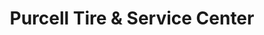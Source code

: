 ---
title: "Purcell Tire & Service Center"
url: /tempe/purcell-tire-und-service-center/
shop: Reifen
---